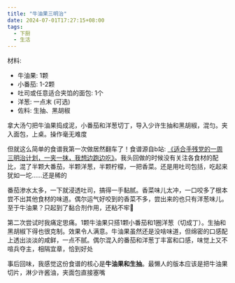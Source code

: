 ```yaml
---
title: "牛油果三明治"
date: 2024-07-01T17:27:15+08:00
tags:
  - 下厨
  - 生活
---
```


材料: 
* 牛油果: 1颗
* 小番茄: 1-2颗
* 吐司或任意适合夹馅的面包: 1个
* 洋葱: 一点末 (可选)
* 佐料: 生抽、黑胡椒

拿大汤勺把牛油果捣成泥，小番茄和洋葱切丁，导入少许生抽和黑胡椒，混匀。夹入面包，上桌。操作毫无难度

但就这么简单的食谱我第一次做居然翻车了！食谱源自b站: [《适合手残党的一周三明治计划，一夹一抹，我想边跑边吃》](https://www.bilibili.com/video/BV1hr4y197rU/?spm_id_from=333.999.0.0)。我头回做的时候没有关注各食材的配比，混了半颗大番茄，半颗洋葱，半颗柠檬，一把香菜。还是用吐司包括，吃起来犹如一坨……还是稀的

番茄渗水太多，一下就浸透吐司，搞得一手黏腻。香菜味儿太冲，一口咬多了根本尝不出其他食材的味道。偶尔运气好咬到的香菜不多，尝出来的也只有洋葱味儿。至于牛油果？只起到了黏合剂作用，还粘不牢🤮

第二次尝试时我痛定思痛。1颗牛油果只搭1颗小番茄和1圈洋葱（切成丁）。生抽和黑胡椒下得也很克制。效果令人满意。牛油果虽然还是没啥味道，但绵密的口感配上透出淡淡的咸鲜，一点不腻。偶尔混入的番茄和洋葱丁丰富和口感，味觉上又不喧兵夺主，相隔宜章，恰到好处

事后回味，我感觉这份食谱的核心是**牛油果和生抽**。最懒人的版本应该是把牛油果切片，淋少许酱油，夹面包直接塞嘴